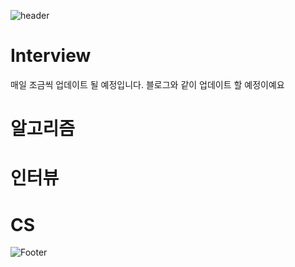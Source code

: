 ![header](https://capsule-render.vercel.app/api?type=egg&color=auto&height=200&section=header&text="주니어개발자인터뷰준비"&fontSize=25)


# Interview

매일 조금씩 업데이트 될 예정입니다.
블로그와 같이 업데이트 할 예정이예요

# 알고리즘

# 인터뷰

# CS

![Footer](https://capsule-render.vercel.app/api?type=waving&color=auto&height=200&section=footer)
